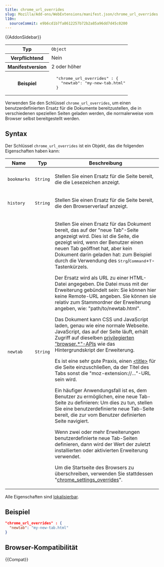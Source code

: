 ```yaml
---
title: chrome_url_overrides
slug: Mozilla/Add-ons/WebExtensions/manifest.json/chrome_url_overrides
l10n:
  sourceCommit: e9b6cd1b7fa8612257b72b2a85a96dd7d45c0200
---
```


{{AddonSidebar}}

<table class="fullwidth-table standard-table">
  <tbody>
    <tr>
      <th scope="row">Typ</th>
      <td><code>Object</code></td>
    </tr>
    <tr>
      <th scope="row">Verpflichtend</th>
      <td>Nein</td>
    </tr>
    <tr>
      <th scope="row">Manifestversion</th>
      <td>2 oder höher</td>
    </tr>
    <tr>
      <th scope="row">Beispiel</th>
      <td>
        <pre class="brush: json">
  "chrome_url_overrides" : {
    "newtab": "my-new-tab.html"
  }</pre
        >
      </td>
    </tr>
  </tbody>
</table>

Verwenden Sie den Schlüssel `chrome_url_overrides`, um einen benutzerdefinierten Ersatz für die Dokumente bereitzustellen, die in verschiedenen speziellen Seiten geladen werden, die normalerweise vom Browser selbst bereitgestellt werden.

## Syntax

Der Schlüssel `chrome_url_overrides` ist ein Objekt, das die folgenden Eigenschaften haben kann:

<table class="fullwidth-table standard-table">
  <thead>
    <tr>
      <th scope="col">Name</th>
      <th scope="col">Typ</th>
      <th scope="col">Beschreibung</th>
    </tr>
  </thead>
  <tbody>
    <tr>
      <td><code>bookmarks</code></td>
      <td><code>String</code></td>
      <td>
        <p>Stellen Sie einen Ersatz für die Seite bereit, die die Lesezeichen anzeigt. </p>
      </td>
    </tr>
    <tr>
      <td><code>history</code></td>
      <td><code>String</code></td>
      <td>
        <p>
          Stellen Sie einen Ersatz für die Seite bereit, die den Browserverlauf anzeigt.
        </p>
      </td>
    </tr>
    <tr>
      <td><code>newtab</code></td>
      <td><code>String</code></td>
      <td>
        <p>
          Stellen Sie einen Ersatz für das Dokument bereit, das auf der "neue Tab"-Seite angezeigt wird. Dies ist die Seite, die gezeigt wird, wenn der Benutzer einen neuen Tab geöffnet hat, aber kein Dokument darin geladen hat: zum Beispiel durch die Verwendung des
          <kbd>Strg</kbd>/<kbd>Command</kbd>+<kbd>T</kbd>-Tastenkürzels.
        </p>
        <p>
          Der Ersatz wird als URL zu einer HTML-Datei angegeben. Die Datei muss mit der Erweiterung gebündelt sein: Sie können hier keine Remote-URL angeben. Sie können sie relativ zum Stammordner der Erweiterung angeben, wie:
          "path/to/newtab.html".
        </p>
        <p>
          Das Dokument kann CSS und JavaScript laden, genau wie eine normale Webseite. JavaScript, das auf der Seite läuft, erhält Zugriff auf dieselben
          <a href="/de/docs/Mozilla/Add-ons/WebExtensions/API"
            >privilegierten "browser.*"-APIs</a
          >
          wie das Hintergrundskript der Erweiterung.
        </p>
        <p>
          Es ist eine sehr gute Praxis, einen
          <a href="/de/docs/Web/HTML/Reference/Elements/title">&#x3C;title></a> für die
          Seite einzuschließen, da der Titel des Tabs sonst die "moz-extension://..."-URL sein wird.
        </p>
        <p>
          Ein häufiger Anwendungsfall ist es, dem Benutzer zu ermöglichen, eine neue Tab-Seite zu definieren: Um dies zu tun, stellen Sie eine benutzerdefinierte neue Tab-Seite bereit, die zur vom Benutzer definierten Seite navigiert.
        </p>
        <p>
          Wenn zwei oder mehr Erweiterungen benutzerdefinierte neue Tab-Seiten definieren, dann wird der Wert der zuletzt installierten oder aktivierten Erweiterung verwendet.
        </p>
        <p>
          Um die Startseite des Browsers zu überschreiben, verwenden Sie stattdessen "<a
            href="/de/docs/Mozilla/Add-ons/WebExtensions/manifest.json/chrome_settings_overrides"
            >chrome_settings_overrides</a
          >".
        </p>
      </td>
    </tr>
  </tbody>
</table>

Alle Eigenschaften sind [lokalisierbar](/de/docs/Mozilla/Add-ons/WebExtensions/Internationalization#internationalizing_manifest.json).

## Beispiel

```json
"chrome_url_overrides" : {
  "newtab": "my-new-tab.html"
}
```

## Browser-Kompatibilität

{{Compat}}
